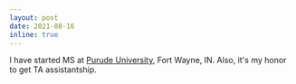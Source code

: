 ```yaml
---
layout: post
date: 2021-08-16 
inline: true
---
```


I have started MS at   [Purude University](https://www.pfw.edu/), Fort Wayne, IN. Also, it's my honor to get TA assistantship.